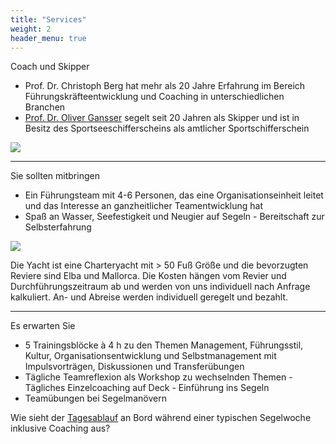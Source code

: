 ```yaml
---
title: "Services"
weight: 2
header_menu: true
---
```


Coach und Skipper

- Prof. Dr. Christoph Berg hat mehr als 20 Jahre Erfahrung im Bereich Führungskräfteentwicklung und Coaching in unterschiedlichen Branchen
- [Prof. Dr. Oliver Gansser](http://sailing-and-coaching.netlify.app/Sail_CV_Gansser.pdf) segelt seit 20 Jahren als Skipper und ist in Besitz des Sportseeschifferscheins als amtlicher Sportschifferschein


![](images/OlliandChristoph.jpg)

---

Sie sollten mitbringen

- Ein Führungsteam mit 4-6 Personen, das eine Organisationseinheit leitet und das Interesse an ganzheitlicher Teamentwicklung hat
- Spaß an Wasser, Seefestigkeit und Neugier auf Segeln - Bereitschaft zur Selbsterfahrung

![](images/reflexion.jpg)

Die Yacht ist eine Charteryacht mit > 50 Fuß Größe und die bevorzugten Reviere sind Elba und Mallorca. Die Kosten hängen vom Revier und Durchführungszeitraum ab und werden von uns individuell nach Anfrage kalkuliert. An- und Abreise werden individuell geregelt und bezahlt.


---

Es erwarten Sie

- 5 Trainingsblöcke à 4 h zu den Themen Management, Führungsstil, Kultur, Organisationsentwicklung und Selbstmanagement mit Impulsvorträgen, Diskussionen und Transferübungen
- Tägliche Teamreflexion als Workshop zu wechselnden Themen - Tägliches Einzelcoaching auf Deck - Einführung ins Segeln
- Teamübungen bei Segelmanövern

Wie sieht der [Tagesablauf](services) an Bord während einer typischen Segelwoche inklusive Coaching aus?



